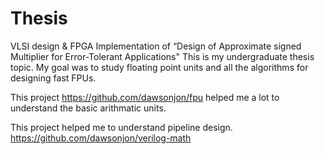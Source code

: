 # Thesis
VLSI design & FPGA Implementation of “Design of Approximate signed Multiplier for Error-Tolerant Applications"
This is my undergraduate thesis topic. 
My goal was to study floating point units and all the algorithms for designing fast FPUs. 

This project https://github.com/dawsonjon/fpu helped me a lot to understand the basic arithmatic units. 

This project helped me to understand pipeline design. https://github.com/dawsonjon/verilog-math

